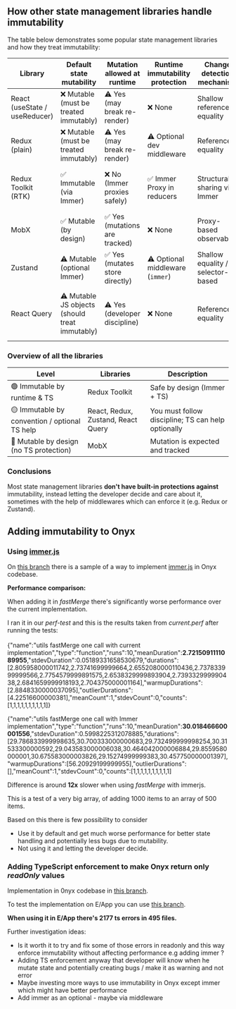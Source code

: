 ## How other state management libraries handle immutability

The table below demonstrates some popular state management libraries and how they treat immutability:

| Library                    | Default state mutability                     | Mutation allowed at runtime                         | Runtime immutability protection          | Change detection mechanism              | TypeScript immutability enforcement                   | Best practice                                                       |
|---------------------------|----------------------------------------------|-----------------------------------------------------|------------------------------------------|------------------------------------------|--------------------------------------------------------|----------------------------------------------------------------------|
| React (useState / useReducer) | ❌ Mutable (must be treated immutably)    | ⚠️ Yes (may break re-render)                        | ❌ None                                  | Shallow reference equality               | ⚠️ Partial — can use `Readonly<T>`                    | Avoid mutation, create new objects                                 |
| Redux (plain)             | ❌ Mutable (must be treated immutably)        | ⚠️ Yes (may break re-render)                         | ⚠️ Optional dev middleware               | Reference equality                      | ⚠️ Partial — TS doesn’t block mutation               | Always return new objects                                          |
| Redux Toolkit (RTK)       | ✅ Immutable (via Immer)                      | ❌ No (Immer proxies safely)                         | ✅ Immer Proxy in reducers               | Structural sharing via Immer            | ✅ Strong — types + Immer ensure safety             | “Mutate” safely inside reducers                                     |
| MobX                      | ✅ Mutable (by design)                        | ✅ Yes (mutations are tracked)                      | ❌ None                                  | Proxy-based observables                 | ❌ None                                               | Mutate directly; MobX tracks updates                               |
| Zustand                   | ⚠️ Mutable (optional Immer)                   | ✅ Yes (mutates store directly)                     | ⚠️ Optional middleware (`immer`)         | Shallow equality / selector-based       | ⚠️ Partial — can use `Readonly<T>` or Immer         | Optional immutability; can use Immer                               |
| React Query               | ⚠️ Mutable JS objects (should treat immutably) | ⚠️ Yes (developer discipline)                       | ❌ None                                  | Reference equality                      | ⚠️ Weak — TS types, but no immutability enforcement | Always update cache immutably via `setQueryData`                   |

### Overview of all the libraries

| Level                                             | Libraries                         | Description                                    |
|--------------------------------------------------|-----------------------------------|------------------------------------------------|
| 🟢 Immutable by runtime & TS                     | Redux Toolkit                     | Safe by design (Immer + TS)                    |
| 🟡 Immutable by convention / optional TS help     | React, Redux, Zustand, React Query | You must follow discipline; TS can help optionally |
| 🔴 Mutable by design (no TS protection)           | MobX                              | Mutation is expected and tracked               |

### Conclusions

Most state management libraries **don't have built-in protections against** immutability, instead letting the developer decide and care about it, sometimes with the help of middlewares which can enforce it (e.g. Redux or Zustand).  

## Adding immutability to Onyx

### Using [immer.js](https://immerjs.github.io/immer/)

On [this branch](https://github.com/callstack-internal/react-native-onyx/tree/eliran/immutability-immer) there is a sample of a way to implement [immer.js](http://immer.js) in Onyx codebase.

**Performance comparison:**

When adding it in _fastMerge_ there's significantly worse performance over the current implementation.

I ran it in our _perf-test_ and this is the results taken from _current.perf_ after running the tests:  
<br/>{"name":"utils fastMerge one call with current implementation","type":"function","runs":10,"meanDuration":**2.7215091111089955**,"stdevDuration":0.05189331658530679,"durations":\[2.805958000011742,2.73741699999664,2.6552080000110436,2.737833999999566,2.7754579999891575,2.6538329999893904,2.739332999990438,2.6841659999918193,2.704375000001164\],"warmupDurations":\[2.8848330000037095\],"outlierDurations":\[4.22516600000381\],"meanCount":1,"stdevCount":0,"counts":\[1,1,1,1,1,1,1,1,1,1\]}

{"name":"utils fastMerge one call with Immer implementation","type":"function","runs":10,"meanDuration":**30.018466600001556**,"stdevDuration":0.5998225312078885,"durations":\[29.786833999998635,30.700333000000683,29.732499999998254,30.31533300000592,29.043583000006038,30.464042000006884,29.8559580000001,30.675583000003826,29.15274999999383,30.457750000001397\],"warmupDurations":\[56.20929199999955\],"outlierDurations":\[\],"meanCount":1,"stdevCount":0,"counts":\[1,1,1,1,1,1,1,1,1,1\]

Difference is around **12x** slower when using _fastMerge_ with immerjs.

This is a test of a very big array, of adding 1000 items to an array of 500 items.

Based on this there is few possibility to consider

- Use it by default and get much worse performance for better state handling and potentially less bugs due to mutability.
- Not using it and letting the developer decide.

### Adding TypeScript enforcement to make Onyx return only _readOnly_ values

Implementation in 0nyx codebase in [this branch](https://github.com/callstack-internal/react-native-onyx/tree/eliran/typescript-readonly).

To test the implementation on E/App you can use [this branch](https://github.com/callstack-internal/Expensify-App/tree/eliran/typesceipt-readonly-onyx).

**When using it in E/App there's 2177 ts errors in 495 files.**

Further investigation ideas:

- Is it worth it to try and fix some of those errors in readonly and this way enforce immutability without affecting performance e.g adding immer ?
- Adding TS enforcement anyway that developer will know when he mutate state and potentially creating bugs / make it as warning and not error
- Maybe investing more ways to use immutability in Onyx except immer which might have better performance
- Add immer as an optional - maybe via middleware
